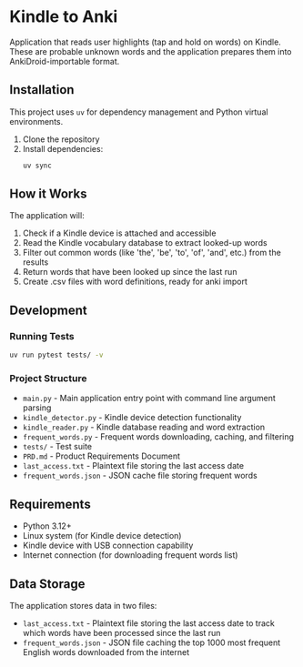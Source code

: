 # Kindle to Anki

Application that reads user highlights (tap and hold on words) on Kindle. These are probable unknown words and the application prepares them into AnkiDroid-importable format.

## Installation

This project uses `uv` for dependency management and Python virtual environments.

1. Clone the repository
2. Install dependencies:
   ```bash
   uv sync
   ```

## How it Works

The application will:
1. Check if a Kindle device is attached and accessible
2. Read the Kindle vocabulary database to extract looked-up words
3. Filter out common words (like 'the', 'be', 'to', 'of', 'and', etc.) from the results
4. Return words that have been looked up since the last run 
5. Create .csv files with word definitions, ready for anki import

## Development

### Running Tests
```bash
uv run pytest tests/ -v
```

### Project Structure
- `main.py` - Main application entry point with command line argument parsing
- `kindle_detector.py` - Kindle device detection functionality
- `kindle_reader.py` - Kindle database reading and word extraction
- `frequent_words.py` - Frequent words downloading, caching, and filtering
- `tests/` - Test suite
- `PRD.md` - Product Requirements Document
- `last_access.txt` - Plaintext file storing the last access date
- `frequent_words.json` - JSON cache file storing frequent words

## Requirements

- Python 3.12+
- Linux system (for Kindle device detection)
- Kindle device with USB connection capability
- Internet connection (for downloading frequent words list)

## Data Storage

The application stores data in two files:
- `last_access.txt` - Plaintext file storing the last access date to track which words have been processed since the last run
- `frequent_words.json` - JSON file caching the top 1000 most frequent English words downloaded from the internet
